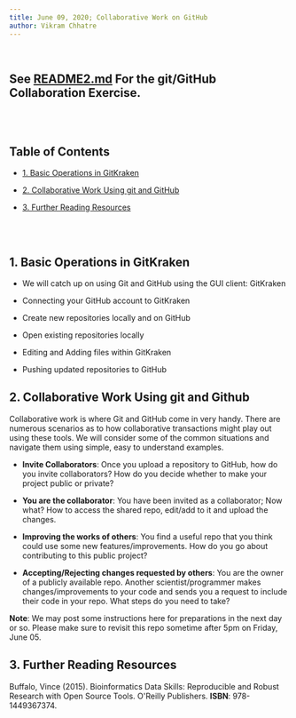 ```yaml
---
title: June 09, 2020; Collaborative Work on GitHub
author: Vikram Chhatre
---
```


<br>

## See [README2.md](README2.md) For the git/GitHub Collaboration Exercise.

<br>
<br>

## Table of Contents

- [1. Basic Operations in GitKraken](#basic-operations-in-gitkraken)

- [2. Collaborative Work Using git and GitHub](#collaborative-work-using-git-and-github)

- [3. Further Reading Resources](#further-reading-resources)


<br><br>




## 1. Basic Operations in GitKraken


- We will catch up on using Git and GitHub using the GUI client: GitKraken

- Connecting your GitHub account to GitKraken

- Create new repositories locally and on GitHub

- Open existing repositories locally

- Editing and Adding files within GitKraken

- Pushing updated repositories to GitHub 


## 2. Collaborative Work Using git and Github


Collaborative work is where Git and GitHub come in very handy.  There are numerous scenarios as to how collaborative transactions might play out using these tools.  We will consider some of the common situations and navigate them using simple, easy to understand examples.
 

- **Invite Collaborators**: Once you upload a repository to GitHub, how do you invite collaborators? How do you decide whether to make your project public or private?

- **You are the collaborator**: You have been invited as a collaborator; Now what? How to access the shared repo, edit/add to it and upload the changes.

- **Improving the works of others**: You find a useful repo that you think could use some new features/improvements. How do you go about contributing to this public project?

- **Accepting/Rejecting changes requested by others**: You are the owner of a publicly available repo.  Another scientist/programmer makes changes/improvements to your code and sends you a request to include their code in your repo. What steps do you need to take?


**Note**: We may post some instructions here for preparations in the next day or so.  Please make sure to revisit this repo sometime after 5pm on Friday, June 05.



## 3. Further Reading Resources


Buffalo, Vince (2015). Bioinformatics Data Skills: Reproducible and Robust Research with Open Source Tools.  O'Reilly Publishers. **ISBN**: 978-1449367374.



